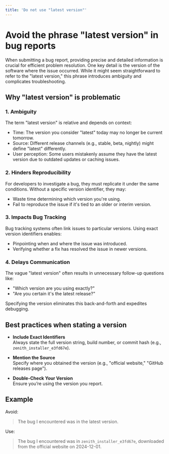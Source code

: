 ```yaml
---
title: 'Do not use "latest version"'
---
```


# Avoid the phrase "latest version" in bug reports

When submitting a bug report, providing precise and detailed information is crucial for efficient problem resolution. One key detail is the version of the software where the issue occurred. While it might seem straightforward to refer to the "latest version," this phrase introduces ambiguity and complicates troubleshooting.

## Why "latest version" is problematic

### 1. Ambiguity

The term "latest version" is relative and depends on context:

- Time: The version you consider "latest" today may no longer be current tomorrow.
- Source: Different release channels (e.g., stable, beta, nightly) might define "latest" differently.
- User perception: Some users mistakenly assume they have the latest version due to outdated updates or caching issues.

### 2. Hinders Reproducibility

For developers to investigate a bug, they must replicate it under the same conditions. Without a specific version identifier, they may:

- Waste time determining which version you're using.
- Fail to reproduce the issue if it's tied to an older or interim version.

### 3. Impacts Bug Tracking

Bug tracking systems often link issues to particular versions. Using exact version identifiers enables:

- Pinpointing when and where the issue was introduced.
- Verifying whether a fix has resolved the issue in newer versions.

### 4. Delays Communication

The vague "latest version" often results in unnecessary follow-up questions like:

- "Which version are you using exactly?"
- "Are you certain it's the latest release?"

Specifying the version eliminates this back-and-forth and expedites debugging.

## Best practices when stating a version

- **Include Exact Identifiers**  
  Always state the full version string, build number, or commit hash (e.g., `zenith_installer_e3fd67e`).

- **Mention the Source**  
  Specify where you obtained the version (e.g., "official website," "GitHub releases page").

- **Double-Check Your Version**  
  Ensure you’re using the version you report.

## Example

Avoid:

> The bug I encountered was in the latest version.

Use:

> The bug I encountered was in `zenith_installer_e3fd67e`, downloaded from the official website on 2024-12-01.
